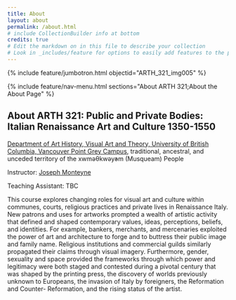 ```yaml
---
title: About
layout: about
permalink: /about.html
# include CollectionBuilder info at bottom
credits: true
# Edit the markdown on in this file to describe your collection
# Look in _includes/feature for options to easily add features to the page
---
```


{% include feature/jumbotron.html objectid="ARTH_321_img005" %}

{% include feature/nav-menu.html sections="About ARTH 321;About the About Page" %}

## About ARTH 321: Public and Private Bodies: Italian Renaissance Art and Culture 1350-1550

<a href="https://ahva.ubc.ca/">Department of Art History, Visual Art and Theory, University of British Columbia, Vancouver Point Grey Campus</a>, traditional, ancestral, and unceded territory of the xwməθkwəy̓əm (Musqueam) People

Instructor: <a href="https://ahva.ubc.ca/profile/joseph-monteyne/">Joseph Monteyne</a>

Teaching Assistant: TBC
 
This course explores changing roles for visual art and culture within communes, courts, religious practices and private lives in Renaissance Italy. New patrons and uses for artworks prompted a wealth of artistic activity that defined and shaped contemporary values, ideas, perceptions, beliefs, and identities. For example, bankers, merchants, and mercenaries exploited the power of art and architecture to forge and to buttress their public image and family name. Religious institutions and commercial guilds similarly propagated their claims through visual imagery. Furthermore, gender, sexuality and space provided the frameworks through which power and legitimacy were both staged and contested during a pivotal century that was shaped by the printing press, the discovery of worlds previously unknown to Europeans, the invasion of Italy by foreigners, the Reformation and Counter- Reformation, and the rising status of the artist.

